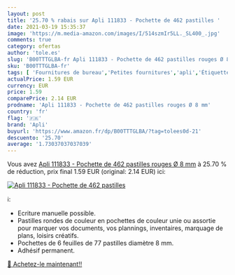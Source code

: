 ```yaml
---
layout: post
title: '25.70 % rabais sur Apli 111833 - Pochette de 462 pastilles '
date: 2021-03-19 15:35:37
image: 'https://m.media-amazon.com/images/I/514szmIr5LL._SL400_.jpg'
comments: true
category: ofertas
author: 'tole.es'
slug: 'B00TTTGLBA-fr Apli 111833 - Pochette de 462 pastilles rouges Ø 8 mm'
sku: 'B00TTTGLBA-fr'
tags: [ 'Fournitures de bureau','Petites fournitures','apli','Étiquettes et autocollants','Étiquettes à code-couleur','Étiquettes, onglets séparateurs et tampons', ]
actualPrice: 1.59 EUR
currency: EUR
price: 1.59
comparePrice: 2.14 EUR
prodname: 'Apli 111833 - Pochette de 462 pastilles rouges Ø 8 mm'
country: 'fr'
flag: '🇫🇷'
brand: 'Apli'
buyurl: 'https://www.amazon.fr/dp/B00TTTGLBA/?tag=tolees0d-21'
descuento: '25.70'
average: '1.73037037037039'
---
```


Vous avez [Apli 111833 - Pochette de 462 pastilles rouges Ø 8 mm](https://www.amazon.fr/dp/B00TTTGLBA/?tag=tolees0d-21)  à  25.70 % de réduction, prix final  1.59 EUR (original: 2.14 EUR) ici:

[![Apli 111833 - Pochette de 462 pastilles ](https://m.media-amazon.com/images/I/514szmIr5LL._SL400_.jpg)](https://www.amazon.fr/dp/B00TTTGLBA/?tag=tolees0d-21)

ℹ️:

- Ecriture manuelle possible.
- Pastilles rondes de couleur en pochettes de couleur unie ou assortie pour marquer vos documents, vos plannings, inventaires, marquage de plans, loisirs créatifs.
- Pochettes de 6 feuilles de 77 pastilles diamètre 8 mm.
- Adhésif permanent.

[🛒 Achetez-le maintenant!!](https://www.amazon.fr/dp/B00TTTGLBA/?tag=tolees0d-21)
